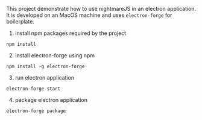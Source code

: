 This project demonstrate how to use nightmareJS in an electron application. It is developed on an MacOS machine and uses `electron-forge` for boilerplate.
  
1. install npm packages required by the project
```
npm install
```
2. install electron-forge using npm
```
npm install -g electron-forge
```
3. run electron application
```
electron-forge start
```
4. package electron application
```
electron-forge package
```

